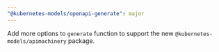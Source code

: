 ```yaml
---
"@kubernetes-models/openapi-generate": major
---
```


Add more options to `generate` function to support the new `@kubernetes-models/apimachinery` package.
